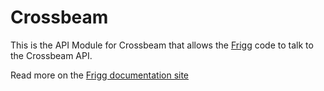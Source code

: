# Crossbeam

This is the API Module for Crossbeam that allows the [Frigg](https://friggframework.org) code to talk to the Crossbeam
API.

Read more on the [Frigg documentation site](https://docs.friggframework.org/api-modules/list/crossbeam)
